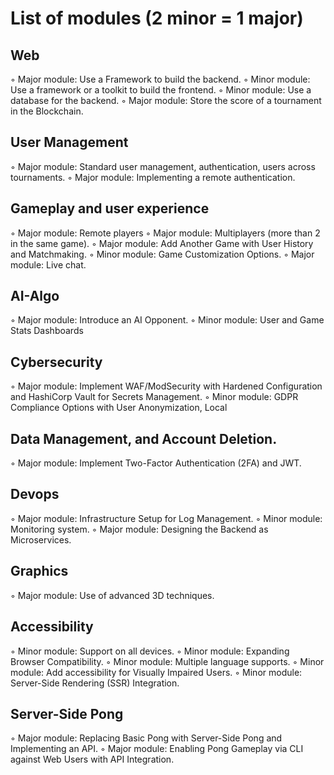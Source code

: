 
# List of modules (2 minor = 1 major)
## Web
◦ Major module: Use a Framework to build the backend.
◦ Minor module: Use a framework or a toolkit to build the frontend.
◦ Minor module: Use a database for the backend.
◦ Major module: Store the score of a tournament in the Blockchain.
## User Management
◦ Major module: Standard user management, authentication, users across
tournaments.
◦ Major module: Implementing a remote authentication.
## Gameplay and user experience
◦ Major module: Remote players
◦ Major module: Multiplayers (more than 2 in the same game).
◦ Major module: Add Another Game with User History and Matchmaking.
◦ Minor module: Game Customization Options.
◦ Major module: Live chat.
## AI-Algo
◦ Major module: Introduce an AI Opponent.
◦ Minor module: User and Game Stats Dashboards
## Cybersecurity
◦ Major module: Implement WAF/ModSecurity with Hardened Configuration
and HashiCorp Vault for Secrets Management.
◦ Minor module: GDPR Compliance Options with User Anonymization, Local
## Data Management, and Account Deletion.
◦ Major module: Implement Two-Factor Authentication (2FA) and JWT.
## Devops
◦ Major module: Infrastructure Setup for Log Management.
◦ Minor module: Monitoring system.
◦ Major module: Designing the Backend as Microservices.
## Graphics
◦ Major module: Use of advanced 3D techniques.
## Accessibility
◦ Minor module: Support on all devices.
◦ Minor module: Expanding Browser Compatibility.
◦ Minor module: Multiple language supports.
◦ Minor module: Add accessibility for Visually Impaired Users.
◦ Minor module: Server-Side Rendering (SSR) Integration.
## Server-Side Pong
◦ Major module: Replacing Basic Pong with Server-Side Pong and Implementing an API.
◦ Major module: Enabling Pong Gameplay via CLI against Web Users with API Integration.
